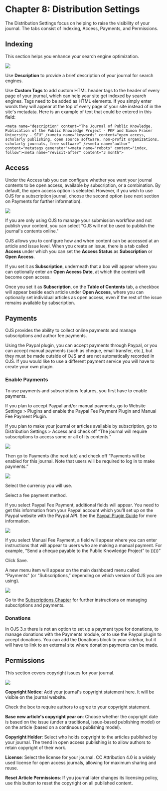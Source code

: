 # Chapter 8: Distribution Settings

The Distribution Settings focus on helping to raise the visibility of your journal. The tabs consist of Indexing, Access, Payments, and Permissions.

## Indexing

This section helps you enhance your search engine optimization.

![](./assets/learning-ojs3.1-jm-settings-dist-index.png)

Use **Description** to provide a brief description of your journal for search engines.

Use **Custom Tags** to add custom HTML header tags to the header of every page of your journal, which can help your site get indexed by search engines. Tags need to be added as HTML elements. If you simply enter words they will appear at the top of every page of your site instead of in the site's metadata. Here is an example of text that could be entered in this field:

```
<meta name="description" content="The Journal of Public Knowledge. Publication of the Public Knowledge Project - PKP and Simon Fraser University - SFU" /><meta name="keywords" content="open access, scholarly publishing, open source software, non-profit organizations, scholarly journals, free software" /><meta name="author" content="metatags generator"><meta name="robots" content="index, follow"><meta name="revisit-after" content="3 month">
```

## Access

Under the Access tab you can configure whether you want your journal contents to be open access, available by subscription, or a combination. By default, the open access option is selected. However, if you wish to use OJS for a subscription journal, choose the second option (see next section on Payments for further information).

![](./assets/learning-ojs3.1-jm-settings-dist-access.png)

If you are only using OJS to manage your submission workflow and not publish your content, you can select "OJS will not be used to publish the journal's contents online."

OJS allows you to configure how and when content can be accessed at an article and issue level. When you create an issue, there is a tab called **Access** under which you can set the **Access Status** as **Subscription** or **Open Access**.

If you set it as **Subscription**, underneath that a box will appear where you can optionally enter an **Open Access Date**, at which the content will become open access.

Once you set it as **Subscription**, on the **Table of Contents** tab, a checkbox will appear beside each article under **Open Access**, where you can optionally set individual articles as open access, even if the rest of the issue remains available by subscription.

## Payments

OJS provides the ability to collect online payments and manage subscriptions and author fee payments.

Using the Paypal plugin, you can accept payments through Paypal, or you can accept manual payments (such as cheque, email transfer, etc.), but they must be made outside of OJS and are not automatically recorded in OJS.  If you would like to use a different payment service you will have to create your own plugin.

### Enable Payments

To use payments and subscriptions features, you first have to enable payments.

If you plan to accept Paypal and/or manual payments, go to Website Settings > Plugins and enable the Paypal Fee Payment Plugin and Manual Fee Payment Plugin.

If you plan to make your journal or articles available by subscription, go to Distribution Settings > Access and check off “The journal will require subscriptions to access some or all of its contents.”

![](./assets/learning-ojs3.1-jm-settings-dist-access.png)

Then go to Payments (the next tab) and check off “Payments will be enabled for this journal. Note that users will be required to log in to make payments.”

![](./assets/learning-ojs3.1-jm-settings-dist-pay.png)

Select the currency you will use.

Select a fee payment method.

If you select Paypal Fee Payment, additional fields will appear.  You need to get this information from your Paypal account which you’ll set up on the Paypal website with the Paypal API. See the [Paypal Plugin Guide](https://docs.pkp.sfu.ca/using-paypal-for-ojs-and-ocs/en/) for more information. 

![](./assets/learning-ojs3.1-jm-settings-dist-paypalsettings.png)

If you select Manual Fee Payment, a field will appear where you can enter instructions that will appear to users who are making a manual payment.  For example, “Send a cheque payable to the Public Knowledge Project” to )))))”

Click Save.

A new menu item will appear on the main dashboard menu called “Payments” (or “Subscriptions,” depending on which version of OJS you are using).

![](./assets/learning-ojs3.1-jm-settings-dist-payments-menu.png)

Go to the [Subscriptions Chapter](./subscriptions.md) for further instructions on managing subscriptions and payments.

### Donations

In OJS 3.x there is not an option to set up a payment type for donations, to manage donations with the Payments module, or to use the Paypal plugin to accept donations. You can add the Donations block to your sidebar, but it will have to link to an external site where donation payments can be made.

## Permissions

This section covers copyright issues for your journal.

![](./assets/learning-ojs3.1-jm-settings-dist-permissions.png)

**Copyright Notice**: Add your journal's copyright statement here. It will be visible on the journal website.

Check the box to require authors to agree to your copyright statement.

**Base new article's copyright year on**: Choose whether the copyright date is based on the issue \(under a traditional, issue-based publishing model\) or on the article \(based on a continuous publishing model\).

**Copyright Holder**: Select who holds copyright to the articles published by your journal. The trend in open access publishing is to allow authors to retain copyright of their work.

**License**: Select the license for your journal. CC Attribution 4.0 is a widely used license for open access journals, allowing for maximum sharing and reuse.

**Reset Article Permissions**: If you journal later changes its licensing policy, use this button to reset the copyright on all published content.
